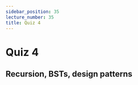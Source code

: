 ```yaml
---
sidebar_position: 35
lecture_number: 35
title: Quiz 4
---
```


# Quiz 4

## Recursion, BSTs, design patterns